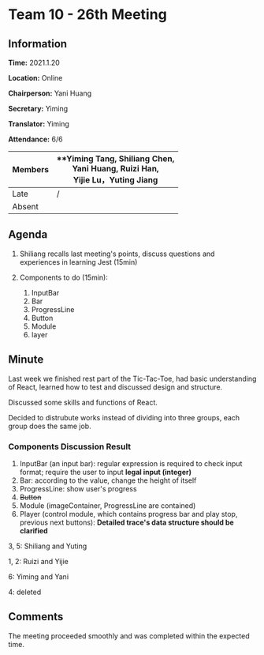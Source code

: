 # Team 10 - 26th Meeting 

## Information

**Time:**  2021.1.20

**Location:** Online

**Chairperson:**  Yani Huang

**Secretary:**  Yiming

**Translator:** Yiming

**Attendance:**  6/6

| **Members** | **Yiming Tang, Shiliang Chen, <br>Yani Huang, Ruizi Han, <br>Yijie Lu，Yuting Jiang |
| ----------- | ------------------------------------------------------------ |
| Late        | /                                                            |
| Absent      |                                                              |



## Agenda

1. Shiliang recalls last meeting's points, discuss questions and experiences in learning Jest (15min)

2. Components to do (15min):

   1.  InputBar
   2.  Bar
   3.  ProgressLine
   4.  Button
   5.  Module
   6.  layer
   

## Minute

Last week we finished rest part of the Tic-Tac-Toe, had basic understanding of React, learned how to test and discussed design and structure.

Discussed some skills and functions of React.

Decided to distrubute works instead of dividing into three groups, each group does the same job.

### Components Discussion Result

1.  InputBar (an input bar): regular expression is required to check input format; require the user to input **legal input (integer)**
2.  Bar: according to the value, change the height of itself
3.  ProgressLine: show user's progress
4.  ~~Button~~
5.  Module (imageContainer, ProgressLine are contained)
6.  Player (control module, which contains progress bar and play stop, previous next buttons): **Detailed trace's data structure should be clarified**



3, 5: Shiliang and Yuting

1, 2: Ruizi and Yijie

6: Yiming and Yani

4: deleted

## Comments

The meeting proceeded smoothly and was completed within the expected time.
